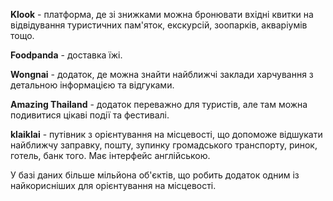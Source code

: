 **Klook** - платформа, де зі знижками можна бронювати вхідні квитки на відвідування туристичних пам'яток, екскурсій, зоопарків, акваріумів тощо.


**Foodpanda** - доставка їжі.


**Wongnai** - додаток, де можна знайти найближчі заклади харчування з детальною інформацією та відгуками.

**Amazing Thailand** - додаток переважно для туристів, але там можна подивитися цікаві події та фестивалі.

**klaiklai** - путівник з орієнтування на місцевості, що допоможе відшукати найближчу заправку, пошту, зупинку громадського транспорту, ринок, готель, банк того. Має інтерфейс англійською.



У базі даних більше мільйона об'єктів, що робить додаток одним із найкорисніших для орієнтування на місцевості.
